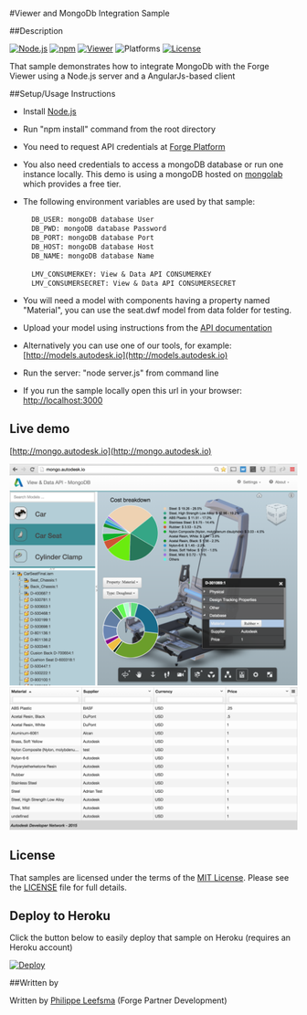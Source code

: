 #Viewer and MongoDb Integration Sample

##Description

[![Node.js](https://img.shields.io/badge/Node.js-5.10.1-blue.svg)](https://nodejs.org/)
[![npm](https://img.shields.io/badge/npm-3.8.3-blue.svg)](https://www.npmjs.com/)
[![Viewer](https://img.shields.io/badge/Viewer-v2.5-green.svg)](https://developer.autodesk.com/api/view-and-data-api/)
![Platforms](https://img.shields.io/badge/platform-windows%20%7C%20osx%20%7C%20linux-lightgray.svg)
[![License](http://img.shields.io/:license-mit-blue.svg)](http://opensource.org/licenses/MIT)

That sample demonstrates how to integrate MongoDb with the Forge Viewer using a Node.js server and a AngularJs-based client

##Setup/Usage Instructions

* Install [Node.js](https://nodejs.org)

* Run "npm install" command from the root directory
* You need to request API credentials at [Forge Platform](https://developer.autodesk.com/user/me/apps)

* You also need credentials to access a mongoDB database or run one instance locally. This demo is using a mongoDB hosted on [mongolab](https://mongolab.com/) which provides a free tier.

* The following environment variables are used by that sample:

        DB_USER: mongoDB database User
        DB_PWD: mongoDB database Password
        DB_PORT: mongoDB database Port
        DB_HOST: mongoDB database Host
        DB_NAME: mongoDB database Name
    
        LMV_CONSUMERKEY: View & Data API CONSUMERKEY
        LMV_CONSUMERSECRET: View & Data API CONSUMERSECRET

* You will need a model with components having a property named "Material", you can use the seat.dwf model from data folder for testing.
* Upload your model using instructions from the [API documentation](https://developer.autodesk.com/en/docs/model-derivative/v2/tutorials/prepare-file-for-viewer/)
* Alternatively you can use one of our tools, for example:
  [http://models.autodesk.io](http://models.autodesk.io)

* Run the server: "node server.js" from command line
* If you run the sample locally open this url in your browser:   
 [http://localhost:3000](http://localhost:3000)

## Live demo

[http://mongo.autodesk.io](http://mongo.autodesk.io)

[![](www/resources/img/app1.png)](http://mongo.autodesk.io)
[![](www/resources/img/app2.png)](http://mongo.autodesk.io)

## License

That samples are licensed under the terms of the [MIT License](http://opensource.org/licenses/MIT). Please see the [LICENSE](LICENSE) file for full details.

## Deploy to Heroku

Click the button below to easily deploy that sample on Heroku (requires an Heroku account)

[![Deploy](https://www.herokucdn.com/deploy/button.svg)](https://heroku.com/deploy)

##Written by 

Written by [Philippe Leefsma](http://adndevblog.typepad.com/cloud_and_mobile/philippe-leefsma.html) (Forge Partner Development)

